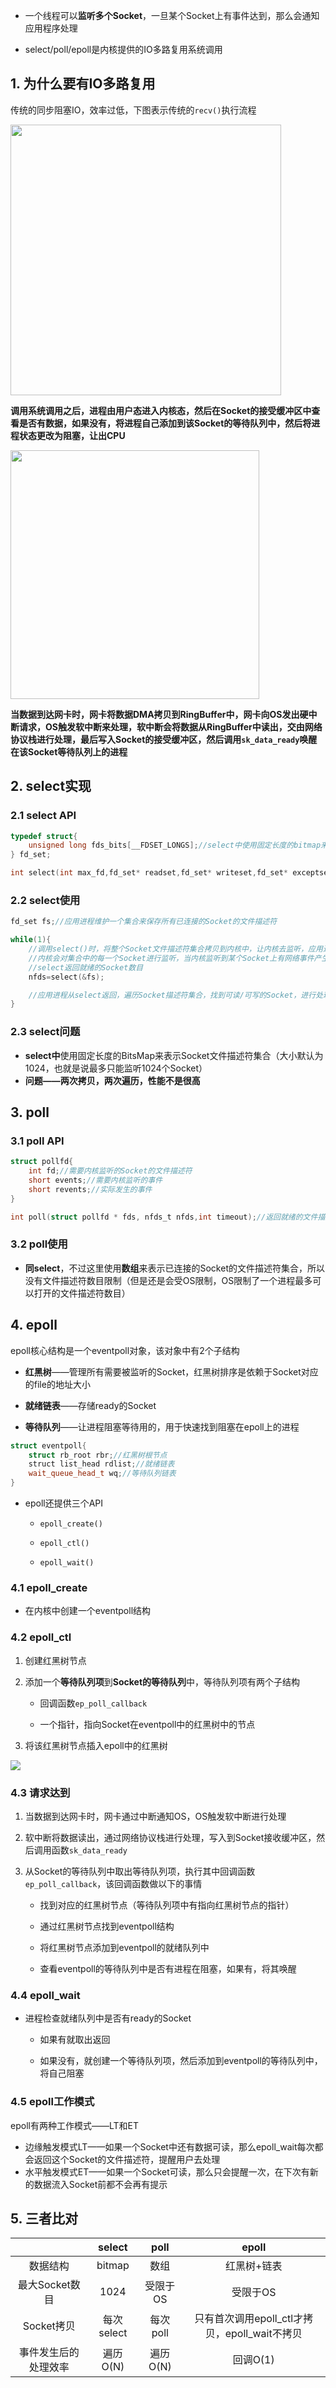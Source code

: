 * 一个线程可以**监听多个Socket**，一旦某个Socket上有事件达到，那么会通知应用程序处理

* select/poll/epoll是内核提供的IO多路复用系统调用

## 1. 为什么要有IO多路复用

传统的同步阻塞IO，效率过低，下图表示传统的`recv()`执行流程

<img title="" src="../p/1.jpg" alt="" width="433" data-align="center">

**调用系统调用之后，进程由用户态进入内核态，然后在Socket的接受缓冲区中查看是否有数据，如果没有，将进程自己添加到该Socket的等待队列中，然后将进程状态更改为阻塞，让出CPU**

<img title="" src="../p/2.jpg" alt="" data-align="center" width="398">

**当数据到达网卡时，网卡将数据DMA拷贝到RingBuffer中，网卡向OS发出硬中断请求，OS触发软中断来处理，软中断会将数据从RingBuffer中读出，交由网络协议栈进行处理，最后写入Socket的接受缓冲区，然后调用`sk_data_ready`唤醒在该Socket等待队列上的进程**

## 2. select实现

### 2.1 select API

```c
typedef struct{
    unsigned long fds_bits[__FDSET_LONGS];//select中使用固定长度的bitmap来表示Socket文件描述符集合
} fd_set;

int select(int max_fd,fd_set* readset,fd_set* writeset,fd_set* exceptset,struct timeval* timeout);//返回就绪的文件描述符的数目
```

### 2.2 select使用

```c
fd_set fs;//应用进程维护一个集合来保存所有已连接的Socket的文件描述符

while(1){
    //调用select()时，将整个Socket文件描述符集合拷贝到内核中，让内核去监听，应用进程阻塞等待select返回
    //内核会对集合中的每一个Socket进行监听，当内核监听到某个Socket上有网络事件产生，将Socket标记为可读/可写，然后内核将内核中的文件描述符集合拷贝回用户态
    //select返回就绪的Socket数目
    nfds=select(&fs);

    //应用进程从select返回，遍历Socket描述符集合，找到可读/可写的Socket，进行处理
}
```

### 2.3 select问题

* **select中**使用固定长度的BitsMap来表示Socket文件描述符集合（大小默认为1024，也就是说最多只能监听1024个Socket）
* **问题——两次拷贝，两次遍历，性能不是很高**

## 3. poll

### 3.1 poll API

```c
struct pollfd{
    int fd;//需要内核监听的Socket的文件描述符
    short events;//需要内核监听的事件
    short revents;//实际发生的事件
}

int poll(struct pollfd * fds, nfds_t nfds,int timeout);//返回就绪的文件描述符的数目
```

### 3.2 poll使用

* **同select**，不过这里使用**数组**来表示已连接的Socket的文件描述符集合，所以没有文件描述符数目限制（但是还是会受OS限制，OS限制了一个进程最多可以打开的文件描述符数目）

## 4. epoll

epoll核心结构是一个eventpoll对象，该对象中有2个子结构

* **红黑树**——管理所有需要被监听的Socket，红黑树排序是依赖于Socket对应的file的地址大小

* **就绪链表**——存储ready的Socket

* **等待队列**——让进程阻塞等待用的，用于快速找到阻塞在epoll上的进程

```c++
struct eventpoll{
    struct rb_root rbr;//红黑树根节点
    struct list_head rdlist;//就绪链表
    wait_queue_head_t wq;//等待队列链表
}
```

* epoll还提供三个API
  
  * `epoll_create()`
  
  * `epoll_ctl()`
  
  * `epoll_wait()`

### 4.1 epoll_create

* 在内核中创建一个eventpoll结构

### 4.2 epoll_ctl

1. 创建红黑树节点

2. 添加一个**等待队列项**到**Socket的等待队列**中，等待队列项有两个子结构
   
   * 回调函数`ep_poll_callback`
   
   * 一个指针，指向Socket在eventpoll中的红黑树中的节点

3. 将该红黑树节点插入epoll中的红黑树

![](../p/640.png)

### 4.3 请求达到

1. 当数据到达网卡时，网卡通过中断通知OS，OS触发软中断进行处理

2. 软中断将数据读出，通过网络协议栈进行处理，写入到Socket接收缓冲区，然后调用函数`sk_data_ready`

3. 从Socket的等待队列中取出等待队列项，执行其中回调函数`ep_poll_callback`，该回调函数做以下的事情
   
   * 找到对应的红黑树节点（等待队列项中有指向红黑树节点的指针）
   
   * 通过红黑树节点找到eventpoll结构
   
   * 将红黑树节点添加到eventpoll的就绪队列中
   
   * 查看eventpoll的等待队列中是否有进程在阻塞，如果有，将其唤醒

### 4.4 epoll_wait

* 进程检查就绪队列中是否有ready的Socket
  
  * 如果有就取出返回
  
  * 如果没有，就创建一个等待队列项，然后添加到eventpoll的等待队列中，将自己阻塞

### 4.5 epoll工作模式

epoll有两种工作模式——LT和ET

* 边缘触发模式LT——如果一个Socket中还有数据可读，那么epoll_wait每次都会返回这个Socket的文件描述符，提醒用户去处理
* 水平触发模式ET——如果一个Socket可读，那么只会提醒一次，在下次有新的数据流入Socket前都不会再有提示

## 5. 三者比对

|            | select   | poll   | epoll                            |
|:----------:|:--------:|:------:|:--------------------------------:|
| 数据结构       | bitmap   | 数组     | 红黑树+链表                           |
| 最大Socket数目 | 1024     | 受限于OS  | 受限于OS                            |
| Socket拷贝   | 每次select | 每次poll | 只有首次调用epoll_ctl才拷贝，epoll_wait不拷贝 |
| 事件发生后的处理效率 | 遍历O(N)   | 遍历O(N) | 回调O(1)                           |
